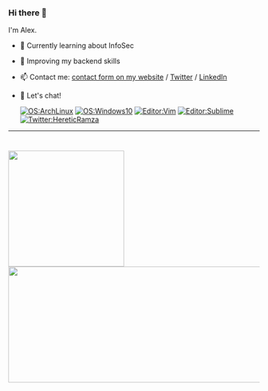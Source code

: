 ### Hi there 👋
I'm Alex.

- 📖 Currently learning about InfoSec
- 📗 Improving my backend skills
- 📫 Contact me: [contact form on my website](https://www.alexandrepinel.com) / [Twitter](https://twitter.com/HereticRamza) / [LinkedIn](https://www.linkedin.com/in/alexandre-pinel-045807128/)
- 💬 Let's chat!

	
  [![OS:ArchLinux](https://img.shields.io/badge/OS-ArchLinux-blue?style=flat-square&logo=arch-linux)](https://archlinux.org)
  [![OS:Windows10](https://img.shields.io/badge/OS-Windows10-blue?style=flat-square&logo=microsoft)](https://www.microsoft.com/windows/windows-11)
  [![Editor:Vim](https://img.shields.io/badge/Editor-VIM-green?style=flat-square&logo=gnu)](https://www.vim.org/)
  [![Editor:Sublime](https://img.shields.io/badge/Editor-VSCode-blue?style=flat-square&logo=SublimeText)](https://www.sublimetext.com/)
  [![Twitter:HereticRamza](https://img.shields.io/badge/Twitter-HereticRamza-lightblue?style=flat-square&logo=twitter)](https://twitter.com/HereticRamza)

---  	
<h1>
  <a href="https://github.com/HaoLiHaiO"><img align="left" height="232rem" src="https://github-readme-stats.vercel.app/api/top-langs/?username=HaoLiHaiO&theme=onedark&hide_border=true&hide=html,css&langs_count=7" /></a>
  <a href="https://github.com/HaoLiHaiO"><img align="center" height="232rem" width="650rem" src="https://github-readme-stats.vercel.app/api?username=HaoLiHaiO&include_all_commits=true&theme=onedark&show_icons=true&count_private=true&hide_border=true&hide=stars,issues,prs,contribs" /></a><br>
</h1>
